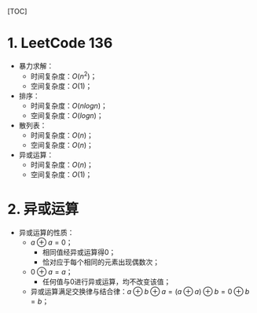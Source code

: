 [TOC]

# 1. LeetCode 136

- 暴力求解：
  - 时间复杂度：$O(n^2)$；
  - 空间复杂度：$O(1)$；
- 排序：
  - 时间复杂度：$O(nlogn)$；
  - 空间复杂度：$O(logn)$；
- 散列表：
  - 时间复杂度：$O(n)$；
  - 空间复杂度：$O(n)$；
- 异或运算：
  - 时间复杂度：$O(n)$；
  - 空间复杂度：$O(1)$；



# 2. 异或运算

- 异或运算的性质：
  - $a\oplus a=0$；
    - 相同值经异或运算得0；
    - 恰对应于每个相同的元素出现偶数次；
  - $0\oplus a=a$；
    - 任何值与0进行异或运算，均不改变该值；
  - 异或运算满足交换律与结合律：$a\oplus b\oplus a=(a\oplus a)\oplus b=0\oplus b =b$；

